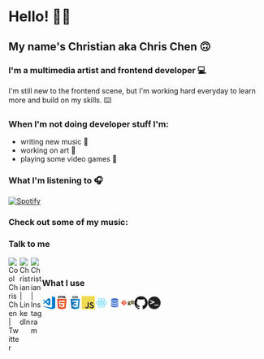 # Hello! 🤘🏼

## My name's Christian aka Chris Chen 🙃

### I'm a multimedia artist and frontend developer 💻

I'm still new to the frontend scene, but I'm working hard everyday to learn more and build on my skills. ⌨️

### When I'm not doing developer stuff I'm:

- writing new music 🎹
- working on art 🎨 
- playing some video games 👾

### What I'm listening to 🎧
[![Spotify](https://chris-chen-creates.vercel.app/api/spotify)](https://open.spotify.com/user/129222044)

### Check out some of my music:

### Talk to me

[<img align="left" alt="Cool Chris Chen | Twitter" width="22px" src="https://cdn.jsdelivr.net/npm/simple-icons@v3/icons/twitter.svg" />][twitter]

[<img align="left" alt="Christian | LinkedIn" width="22px" src="https://cdn.jsdelivr.net/npm/simple-icons@v3/icons/linkedin.svg" />][linkedin]

[<img align="left" alt="Christian | Instagram" width="22px" src="https://cdn.jsdelivr.net/npm/simple-icons@v3/icons/instagram.svg" />][instagram]

<br>

### What I use

[<img align="left" alt="Visual Studio Code" width="26px" src="https://raw.githubusercontent.com/github/explore/80688e429a7d4ef2fca1e82350fe8e3517d3494d/topics/visual-studio-code/visual-studio-code.png" />][vscode]

[<img align="left" alt="HTML5" width="26px" src="https://raw.githubusercontent.com/github/explore/80688e429a7d4ef2fca1e82350fe8e3517d3494d/topics/html/html.png" />][html]

[<img align="left" alt="CSS3" width="26px" src="https://raw.githubusercontent.com/github/explore/80688e429a7d4ef2fca1e82350fe8e3517d3494d/topics/css/css.png" />][css]

[<img align="left" alt="JavaScript" width="26px" src="https://raw.githubusercontent.com/github/explore/80688e429a7d4ef2fca1e82350fe8e3517d3494d/topics/javascript/javascript.png" />][js]

[<img align="left" alt="React" width="26px" src="https://raw.githubusercontent.com/github/explore/80688e429a7d4ef2fca1e82350fe8e3517d3494d/topics/react/react.png" />][react]

[<img align="left" alt="SQL" width="26px" src="https://raw.githubusercontent.com/github/explore/80688e429a7d4ef2fca1e82350fe8e3517d3494d/topics/sql/sql.png" />][sql]

[<img align="left" alt="Git" width="26px" src="https://raw.githubusercontent.com/github/explore/80688e429a7d4ef2fca1e82350fe8e3517d3494d/topics/git/git.png" />][git]

[<img align="left" alt="GitHub" width="26px" src="https://raw.githubusercontent.com/github/explore/78df643247d429f6cc873026c0622819ad797942/topics/github/github.png" />][github]

[<img align="left" alt="Terminal" width="26px" src="https://raw.githubusercontent.com/github/explore/80688e429a7d4ef2fca1e82350fe8e3517d3494d/topics/terminal/terminal.png" />][terminal]

[twitter]: https://twitter.com/CoolChrisChen
[instagram]: https://www.instagram.com/__chris_chen/
[linkedin]: https://www.linkedin.com/in/adamschristian/
[vscode]: https://code.visualstudio.com/
[html]: https://developer.mozilla.org/en-US/docs/Web/HTML
[css]: https://developer.mozilla.org/en-US/docs/Web/CSS
[js]: https://developer.mozilla.org/en-US/docs/Web/JavaScript
[react]: https://reactjs.org/
[sql]: https://www.w3schools.com/sql/default.asp
[git]: https://git-scm.com/
[github]: https://github.com/
[terminal]: https://www.w3schools.com/whatis/whatis_cli.asp
